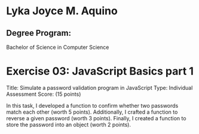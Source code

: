 # Lyka Joyce M. Aquino

## Degree Program: 
Bachelor of Science in Computer Science

# Exercise 03: JavaScript Basics part 1

Title: Simulate a password validation program in JavaScript
Type: Individual Assessment
Score: (15 points)

In this task, I developed a function to confirm whether two passwords match each other (worth 5 points). Additionally, I crafted a function to reverse a given password (worth 3 points). Finally, I created a function to store the password into an object (worth 2 points).





